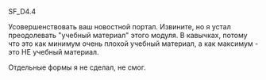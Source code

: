 SF_D4.4

Усовершенствовать ваш новостной портал. 
Извините, но я устал преодолевать "учебный материал" этого модуля. В кавычках, потому что это как минимум очень плохой учебный материал, а как максимум - это НЕ учебный материал.

Отдельные формы я не сделал, не смог.